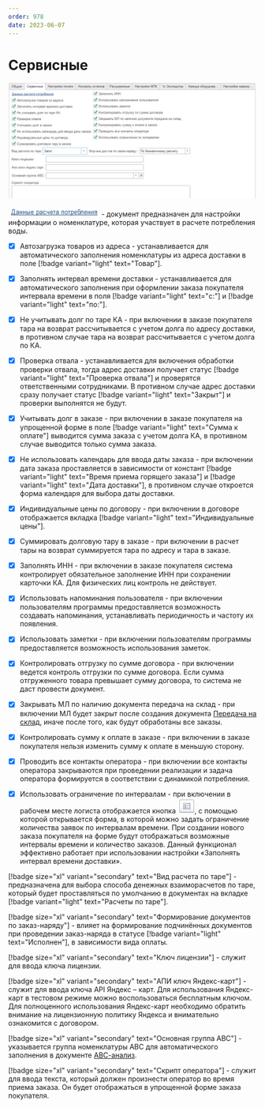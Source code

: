```yaml
---
order: 978
date: 2023-06-07
---
```

# Сервисные

![](/images/Настройки_сервисные.jpg)

![](/images/Данные_расчета_потребления.jpg) - документ предназначен для настройки информации о номенклатуре, которая участвует в расчете потребления воды.

- [x] Автозагрузка товаров из адреса - устанавливается для автоматического заполнения номенклатуры из адреса доставки в поле [!badge variant="light" text="Товар"]. 

- [x] Заполнять интервал времени доставки - устанавливается для автоматического заполнения при оформлении заказа покупателя интервала времени в поля [!badge variant="light" text="с:"] и [!badge variant="light" text="по:"].

- [x] Не учитывать долг по таре КА - при включении в заказе покупателя тара на возврат рассчитывается с учетом долга по адресу доставки, в противном случае тара на возврат рассчитывается с учетом долга по КА.

- [x] Проверка отвала - устанавливается для включения обработки проверки отвала, тогда адрес доставки получает статус [!badge variant="light" text="Проверка отвала"] и проверятся ответственными сотрудниками. В противном случае адрес доставки сразу получает статус [!badge variant="light" text="Закрыт"] и проверки выполнятся не будут.

- [x] Учитывать долг в заказе - при включении в заказе покупателя на упрощенной форме в поле [!badge variant="light" text="Сумма к оплате"] выводится сумма заказа с учетом долга КА, в противном случае выводится только сумма заказа.

- [x] Не использовать календарь для ввода даты заказа - при включении дата заказа проставляется в зависимости от констант [!badge variant="light" text="Время приема горящего заказа"] и [!badge variant="light" text="Дата доставки"], в противном случае откроется форма календаря для выбора даты доставки.

- [x] Индивидуальные цены по договору - при включении в договоре отображается вкладка [!badge variant="light" text="Индивидуальные цены"].

- [x] Суммировать долговую тару в заказе - при включении в расчет тары на возврат суммируется тара по адресу и тара в заказе.

- [x] Заполнять ИНН - при включении в заказе покупателя система контролирует обязательное заполнение ИНН при сохранении карточки КА. Для физических лиц контроль не действует.

- [x] Использовать напоминания пользователя - при включении пользователям программы предоставляется возможность создавать напоминания, устанавливать периодичность и частоту их появления.

- [x] Использовать заметки - при включении пользователям программы предоставляется возможность использования заметок.

- [x] Контролировать отгрузку по сумме договора - при включении ведется контроль отгрузки по сумме договора. Если сумма отгруженного товара превышает сумму договора, то система не даст провести документ.

- [x] Закрывать МЛ по наличию документа передача на склад - при включении МЛ будет закрыт после создания документа [Передача на склад](/2-описание-справочников-и-документов/2-документы/5-складские-документы/3-передача-на-склад/), иначе после того, как будут обработаны все заказы.

- [x] Контролировать сумму к оплате в заказе - при включении в заказе покупателя нельзя изменить сумму к оплате в меньшую сторону.

- [x] Проводить все контакты оператора - при включении все контакты оператора закрываются при проведении реализации и задача оператора формируется в соответствии с динамикой потребления.

- [x] Использовать ограничение по интервалам - при включении в рабочем месте логиста отображается кнопка ![](/images/Ограничение_интервалов.jpg), с помощью которой открывается форма, в которой можно задать ограничение количества заявок по интервалам времени. При создании нового заказа покупателя на форме будут отображаться возможные интервалы времени и количество заказов. Данный функционал эффективно работает при использовании настройки «Заполнять интервал времени доставки».

[!badge size="xl" variant="secondary" text="Вид расчета по таре"] - предназначена для выбора способа денежных взаиморасчетов по таре, который будет проставляться по умолчанию в документах на вкладке [!badge variant="light" text="Расчеты по таре"].

[!badge size="xl" variant="secondary" text="Формирование документов по заказ-наряду"] - влияет на формирование подчинённых документов при проведении заказ-наряда в статусе [!badge variant="light" text="Исполнен"], в зависимости вида оплаты.

[!badge size="xl" variant="secondary" text="Ключ лицензии"] - служит для ввода ключа лицензии.

[!badge size="xl" variant="secondary" text="АПИ ключ Яндекс-карт"] - служит для ввода ключа API Яндекс – карт. Для использования Яндекс-карт в тестовом режиме можно воспользоваться бесплатным ключом. Для полноценного использования Яндекс-карт необходимо обратить внимание на лицензионную политику Яндекса и внимательно ознакомится с договором.

[!badge size="xl" variant="secondary" text="Основная группа АВС"] - указывается группа номенклатуры АВС для автоматического заполнения в документе [АВС-анализ](/2-описание-справочников-и-документов/2-документы/8-внутренние-документы/6-авс-анализ/). 

[!badge size="xl" variant="secondary" text="Скрипт оператора"] - служит для ввода текста, который должен произнести оператор во время приема заказа. Он будет отображаться в упрощенной форме заказа покупателя.
